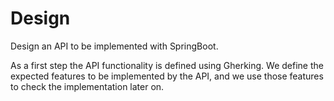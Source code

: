 # Design
Design an API to be implemented with SpringBoot.

As a first step the API functionality is defined using Gherking. We define the expected features to be implemented by the API, and we use those features to check the implementation later on.


